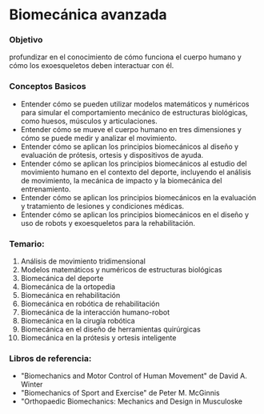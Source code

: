 # Biomecánica avanzada

### Objetivo

profundizar en el conocimiento de cómo funciona el cuerpo humano y cómo los exoesqueletos deben interactuar con él.

### Conceptos Basicos

- Entender cómo se pueden utilizar modelos matemáticos y numéricos para simular el comportamiento mecánico de estructuras biológicas, como huesos, músculos y articulaciones.
- Entender cómo se mueve el cuerpo humano en tres dimensiones y cómo se puede medir y analizar el movimiento.
- Entender cómo se aplican los principios biomecánicos al diseño y evaluación de prótesis, ortesis y dispositivos de ayuda.
- Entender cómo se aplican los principios biomecánicos al estudio del movimiento humano en el contexto del deporte, incluyendo el análisis de movimiento, la mecánica de impacto y la biomecánica del entrenamiento.
- Entender cómo se aplican los principios biomecánicos en la evaluación y tratamiento de lesiones y condiciones médicas.
- Entender cómo se aplican los principios biomecánicos en el diseño y uso de robots y exoesqueletos para la rehabilitación.

### Temario:

1. Análisis de movimiento tridimensional
2. Modelos matemáticos y numéricos de estructuras biológicas
3. Biomecánica del deporte
4. Biomecánica de la ortopedia
5. Biomecánica en rehabilitación
6. Biomecánica en robótica de rehabilitación
7. Biomecánica de la interacción humano-robot
8. Biomecánica en la cirugía robótica
9. Biomecánica en el diseño de herramientas quirúrgicas
10. Biomecánica en la prótesis y ortesis inteligente

### Libros de referencia:

- "Biomechanics and Motor Control of Human Movement" de David A. Winter
- "Biomechanics of Sport and Exercise" de Peter M. McGinnis
- "Orthopaedic Biomechanics: Mechanics and Design in Musculoske